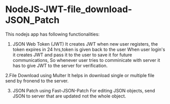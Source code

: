# NodeJS-JWT-file_download-JSON_Patch

This nodejs app has following functionalities:

1. JSON Web Token (JWT)
It creates JWT when new user registers, the token expires in 24 hrs,token is given back to the user
When user login's it creates JWT and pass it to the user to save it for future communications,
So whenever user tries to comminicate with server it has to give JWT to the server for verification.

2.File Download using Multer
It helps in download single or multiple file send by fronend to the server.

3. JSON Patch using Fast-JSON-Patch
For editing JSON objects, send JSON to server that are updated not the whole object.
